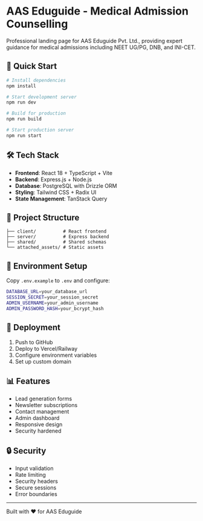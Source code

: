 # AAS Eduguide - Medical Admission Counselling

Professional landing page for AAS Eduguide Pvt. Ltd., providing expert guidance for medical admissions including NEET UG/PG, DNB, and INI-CET.

## 🚀 Quick Start

```bash
# Install dependencies
npm install

# Start development server
npm run dev

# Build for production
npm run build

# Start production server
npm run start
```

## 🛠️ Tech Stack

- **Frontend**: React 18 + TypeScript + Vite
- **Backend**: Express.js + Node.js
- **Database**: PostgreSQL with Drizzle ORM
- **Styling**: Tailwind CSS + Radix UI
- **State Management**: TanStack Query

## 📁 Project Structure

```
├── client/          # React frontend
├── server/          # Express backend
├── shared/          # Shared schemas
└── attached_assets/ # Static assets
```

## 🔧 Environment Setup

Copy `.env.example` to `.env` and configure:

```bash
DATABASE_URL=your_database_url
SESSION_SECRET=your_session_secret
ADMIN_USERNAME=your_admin_username
ADMIN_PASSWORD_HASH=your_bcrypt_hash
```

## 🚀 Deployment

1. Push to GitHub
2. Deploy to Vercel/Railway
3. Configure environment variables
4. Set up custom domain

## 📊 Features

- Lead generation forms
- Newsletter subscriptions
- Contact management
- Admin dashboard
- Responsive design
- Security hardened

## 🔒 Security

- Input validation
- Rate limiting
- Security headers
- Secure sessions
- Error boundaries

---

Built with ❤️ for AAS Eduguide